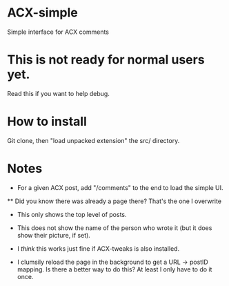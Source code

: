 # ACX-simple
Simple interface for ACX comments

# This is not ready for normal users yet.

Read this if you want to help debug.

# How to install

Git clone, then "load unpacked extension" the src/ directory.

# Notes

* For a given ACX post, add "/comments" to the end to load the simple UI.

** Did you know there was already a page there? That's the one I overwrite

* This only shows the top level of posts.

* This does not show the name of the person who wrote it (but it does show their picture, if set).

* I *think* this works just fine if ACX-tweaks is also installed.

* I clumsily reload the page in the background to get a URL -> postID mapping. Is there a better way to do this? At least I only have to do it once.





